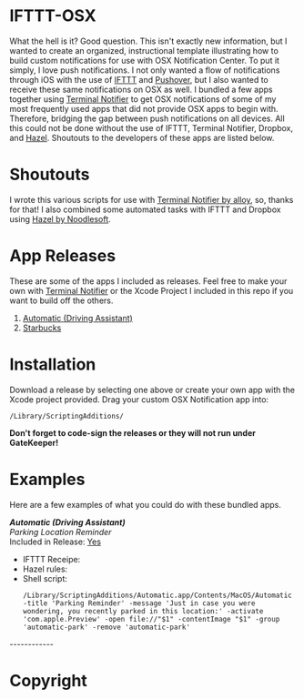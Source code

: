 IFTTT-OSX
============

What the hell is it? Good question. This isn't exactly new information, but I wanted to create an organized, instructional template illustrating how to build custom notifications for use with OSX Notification Center. To put it simply, I love push notifications. I not only wanted a flow of notifications through iOS with the use of <a href="https://ifttt.com">IFTTT</a> and <a href="https://pushover.net">Pushover</a>, but I also wanted to receive these same notifications on OSX as well. I bundled a few apps together using <a href="https://github.com/alloy/terminal-notifier">Terminal Notifier</a> to get OSX notifications of some of my most frequently used apps that did not provide OSX apps to begin with. Therefore, bridging the gap between push notifications on all devices. All this could not be done without the use of IFTTT, Terminal Notifier, Dropbox, and <a href="http://www.noodlesoft.com/hazel.php">Hazel</a>. Shoutouts to the developers of these apps are listed below.

Shoutouts
============

I wrote this various scripts for use with <a href="https://github.com/alloy/terminal-notifier">Terminal Notifier by alloy</a>, so, thanks for that! I also combined some automated tasks with IFTTT and Dropbox using  <a href="https://github.com/alloy/terminal-notifier">Hazel by Noodlesoft</a>.

App Releases
============

These are some of the apps I included as releases. Feel free to make your own with  <a href="https://github.com/alloy/terminal-notifier">Terminal Notifier</a> or the Xcode Project I included in this repo if you want to build off the others.

<ol>
<li><a href="http://www.automatic.com">Automatic (Driving Assistant)</a></li>
<li><a href="http://www.starbucks.com">Starbucks</a></li>
</ol>

Installation
============

Download a release by selecting one above or create your own app with the Xcode project provided. Drag your custom OSX Notification app into: <pre><code>/Library/ScriptingAdditions/</code></pre><strong>Don't forget to code-sign the releases or they will not run under GateKeeper!</strong>

Examples
============

Here are a few examples of what you could do with these bundled apps.

<strong><i>Automatic (Driving Assistant)</i></strong><br>
<i>Parking Location Reminder</i><br>
Included in Release: <a href="#">Yes</a><br>
<ul>
<li>IFTTT Receipe:</li>
<li>Hazel rules:</li>
<li>Shell script:</li>
<pre><code>/Library/ScriptingAdditions/Automatic.app/Contents/MacOS/Automatic -title 'Parking Reminder' -message 'Just in case you were wondering, you recently parked in this location:' -activate 'com.apple.Preview' -open file://"$1" -contentImage "$1" -group 'automatic-park' -remove 'automatic-park'</code></pre>
</ul>
------------


Copyright
============
